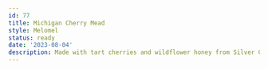 ```yaml
---
id: 77
title: Michigan Cherry Mead
style: Melomel
status: ready
date: '2023-08-04'
description: Made with tart cherries and wildflower honey from Silver Creek Apiaries, that I picked up from Barden's Farm Market in South Haven, Michigan.
---
```

